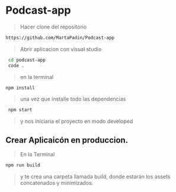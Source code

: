 # Podcast-app

> Hacer clone del repositorio
```sh
https://github.com/MartaPadin/Podcast-app
``` 

> Abrir aplicacion con visual studio
```sh
 cd podcast-app
 code .
```
 > en la terminal
 ```sh
 npm install
```
 > una vez que installe todo las dependencias
```sh
 npm start
 ```
 > y nos iniciaria el proyecto en modo developed



## Crear Aplicaicón en produccion.
> En la Terminal
```sh
npm run build
```
>y te crea una carpeta llamada build, donde estarán los assets concatenados y minimizados.